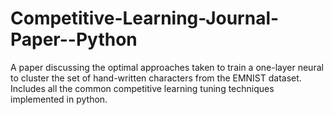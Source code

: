 # Competitive-Learning-Journal-Paper--Python
A paper discussing the optimal approaches taken to train a one-layer neural to cluster the set of hand-written characters from the EMNIST dataset. Includes all the common competitive learning tuning techniques implemented in python. 

